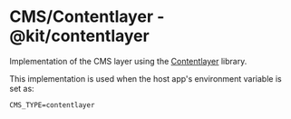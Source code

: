 # CMS/Contentlayer - @kit/contentlayer

Implementation of the CMS layer using the [Contentlayer](https://contentlayer.dev) library.

This implementation is used when the host app's environment variable is set as:

```
CMS_TYPE=contentlayer
```